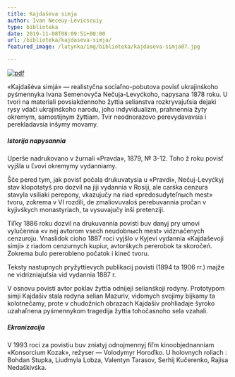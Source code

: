 ```yaml
---
title: Kajdaševa simja
author: Ivan Neceuy-Levicscuiy
type: biblioteka
date: 2019-11-08T08:09:51+00:00
url: /biblioteka/kajdaseva-simja/
featured_image: /latynka/img/biblioteka/kajdaseva-simja07.jpg

---
```

<a href="https://drive.google.com/file/d/1HzK1C8_7xDB8-5xKla9jXTKW-zEOmlzs/view" target="_blank"><img src="/latynka/img/biblioteka/pdf-icon.png" alt="pdf" /></a>

«Kajdašéva simjá» — realistyčna socìaľno-pobutova povisť ukrajinśkoho pyśmennyka Ivana Semenovyča Nečuja-Levyćkoho, napysana 1878 roku. U tvori na materìali povsiakdennoho žyttia selianstva rozkryvajuťsia dejaki rysy vdači ukrajinśkoho narodu, joho indyvidualizm, prahnennia žyty okremym, samostijnym žyttiam. Tvir neodnorazovo perevydavavsia i perekladavsia inšymy movamy.

##### Istorija napysannia

Uperše nadrukovano v žurnali «Pravda», 1879, № 3-12. Toho ž roku povisť vyjšla u Ľvovi okremymy vydanniamy.

Šče pered tym, jak povisť počala drukuvatysia u «Pravdi», Nečuj-Levyćkyj stav klopotatyś pro dozvil na jiji vydannia v Rosiji, ale carśka cenzura stavyla vsiliaki perepony, vkazujučy na riad «predosudyteľnыch mest» tvoru, zokrema v VI rozdili, de zmaliovuvaloś perebuvannia pročan v kyjivśkych monastyriach, ta vysuvajučy inši pretenziji.

Tiľky 1886 roku dozvil na drukuvannia povisti buv danyj pry umovi vylučennia «v nej avtorom vsech neudobnыch mest» vidznačenych cenzuroju. Vnaslidok cioho 1887 roci vyjšlo v Kyjevi vydannia «Kajdaševoji simji» z riadom cenzurnych kupiur, avtorśkych pererobok ta skoročeń. Zokrema bulo pererobleno počatok i kineć tvoru.

Teksty nastupnych pryžyttievych publikacij povisti (1894 ta 1906 rr.) majže ne vidrizniajuťsia vid vydannia 1887 r.

V osnovu povisti avtor poklav žyttia odnijeji selianśkoji rodyny. Prototypom simji Kajdašiv stala rodyna selian Mazuriv, vidomych svojimy bijkamy ta kolotnečamy, prote v chudožnich obrazach Kajdašiv prohliadaje šyroko uzahaľnena pyśmennykom tragedija žyttia tohočasnoho sela vzahali.

##### Ekranizacija

V 1993 roci za povistiu buv zniatyj odnojmennyj fiľm kinoobjednanniam «Konsorcìum Kozak», režyser — Volodymyr Horoďko. U holovnych roliach : Bohdan Stupka, Liudmyla Lobza, Valentyn Tarasov, Serhij Kučerenko, Rajisa Nedaškivśka.